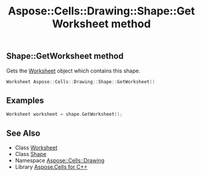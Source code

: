 ﻿---
title: Aspose::Cells::Drawing::Shape::GetWorksheet method
linktitle: GetWorksheet
second_title: Aspose.Cells for C++ API Reference
description: 'Aspose::Cells::Drawing::Shape::GetWorksheet method. Gets the Worksheet object which contains this shape in C++.'
type: docs
weight: 4600
url: /cpp/aspose.cells.drawing/shape/getworksheet/
---
## Shape::GetWorksheet method


Gets the [Worksheet](../../../aspose.cells/worksheet/) object which contains this shape.

```cpp
Worksheet Aspose::Cells::Drawing::Shape::GetWorksheet()
```


## Examples


```cpp
Worksheet worksheet = shape.GetWorksheet();
```

## See Also

* Class [Worksheet](../../../aspose.cells/worksheet/)
* Class [Shape](../)
* Namespace [Aspose::Cells::Drawing](../../)
* Library [Aspose.Cells for C++](../../../)
